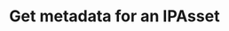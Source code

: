 ---
title: Get metadata for an IPAsset
excerpt: Retrieve metadata for an IPAsset
api:
  file: swagger.json
  operationId: get_api-v2-assets-assetid-metadata
hidden: false
---